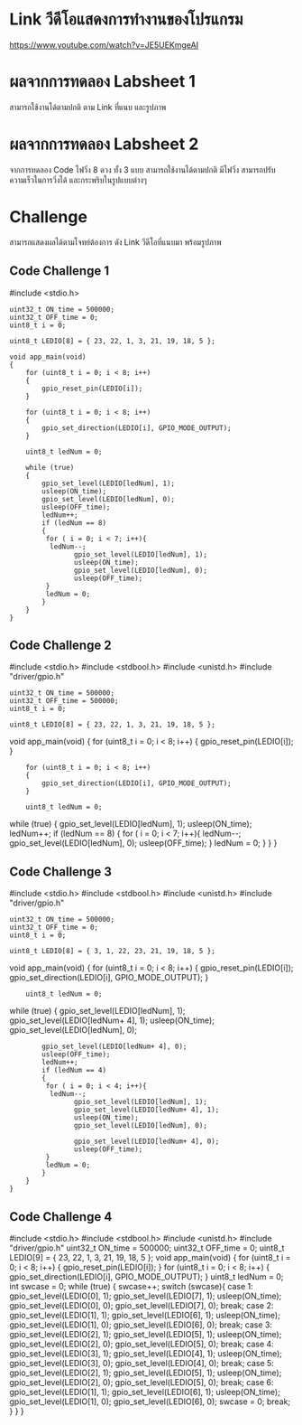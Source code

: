 # Link วีดีโอแสดงการทำงานของโปรแกรม
https://www.youtube.com/watch?v=JE5UEKmgeAI
# ผลจากการทดลอง Labsheet 1
สามารถใช้งานได้ตามปกติ ตาม Link ที่แนบ และรูปภาพ
# ผลจากการทดลอง Labsheet 2
จากการทดลอง Code ไฟวิ่ง 8 ดวง ทั้ง 3 แบบ สามารถใช้งานได้ตามปกติ
มีไฟวิ่ง สามารถปรับความเร็วในการวิ่งได้ และกระพริบในรูปแบบต่างๆ
# Challenge
สามารถแสดงผลได้ตามโจทย์ต้องการ ดัง Link วีดีโอที่แนบมา พร้อมรูปภาพ
## Code Challenge 1


#include <stdio.h>

    uint32_t ON_time = 500000;
    uint32_t OFF_time = 0;
    uint8_t i = 0;

    uint8_t LEDIO[8] = { 23, 22, 1, 3, 21, 19, 18, 5 };

    void app_main(void)
    {
        for (uint8_t i = 0; i < 8; i++)
        {
            gpio_reset_pin(LEDIO[i]);
        }

        for (uint8_t i = 0; i < 8; i++)
        {
            gpio_set_direction(LEDIO[i], GPIO_MODE_OUTPUT);
        }

        uint8_t ledNum = 0;

        while (true)
        {
            gpio_set_level(LEDIO[ledNum], 1);
            usleep(ON_time);
            gpio_set_level(LEDIO[ledNum], 0);
            usleep(OFF_time);
            ledNum++;
            if (ledNum == 8)
            {
             for ( i = 0; i < 7; i++){
              ledNum--;
                    gpio_set_level(LEDIO[ledNum], 1);
                    usleep(ON_time);
                    gpio_set_level(LEDIO[ledNum], 0);
                    usleep(OFF_time);
             }
             ledNum = 0;
            }
        }
    }

## Code Challenge 2
#include <stdio.h>
#include <stdbool.h>
#include <unistd.h>
#include "driver/gpio.h"

    uint32_t ON_time = 500000;
    uint32_t OFF_time = 500000;
    uint8_t i = 0;

    uint8_t LEDIO[8] = { 23, 22, 1, 3, 21, 19, 18, 5 };

void app_main(void)
    {
        for (uint8_t i = 0; i < 8; i++)
        {
            gpio_reset_pin(LEDIO[i]);
        }

        for (uint8_t i = 0; i < 8; i++)
        {
            gpio_set_direction(LEDIO[i], GPIO_MODE_OUTPUT);
        }

        uint8_t ledNum = 0;

while (true)
        {
            gpio_set_level(LEDIO[ledNum], 1);
            usleep(ON_time);
            ledNum++;
            if (ledNum == 8)
            {
             for ( i = 0; i < 7; i++){
              ledNum--;
                    gpio_set_level(LEDIO[ledNum], 0);
                    usleep(OFF_time);
             }
             ledNum = 0;
            }
        }
    }
## Code Challenge 3
#include <stdio.h>
#include <stdbool.h>
#include <unistd.h>
#include "driver/gpio.h"

    uint32_t ON_time = 500000;
    uint32_t OFF_time = 0;
    uint8_t i = 0;

    uint8_t LEDIO[8] = { 3, 1, 22, 23, 21, 19, 18, 5 };

void app_main(void)
    {
        for (uint8_t i = 0; i < 8; i++)
        {
            gpio_reset_pin(LEDIO[i]);
            gpio_set_direction(LEDIO[i], GPIO_MODE_OUTPUT);
        }

        uint8_t ledNum = 0;

while (true)
        {
            gpio_set_level(LEDIO[ledNum], 1);
            gpio_set_level(LEDIO[ledNum+ 4], 1);
            usleep(ON_time);
            gpio_set_level(LEDIO[ledNum], 0);

            gpio_set_level(LEDIO[ledNum+ 4], 0);
            usleep(OFF_time);
            ledNum++;
            if (ledNum == 4)
            {
             for ( i = 0; i < 4; i++){
              ledNum--;
                    gpio_set_level(LEDIO[ledNum], 1);
                    gpio_set_level(LEDIO[ledNum+ 4], 1);
                    usleep(ON_time);
                    gpio_set_level(LEDIO[ledNum], 0);

                    gpio_set_level(LEDIO[ledNum+ 4], 0);
                    usleep(OFF_time);
             }
             ledNum = 0;
            }
        }
    }
## Code Challenge 4
#include <stdio.h>
#include <stdbool.h>
#include <unistd.h>
#include "driver/gpio.h"
    uint32_t ON_time = 500000;
    uint32_t OFF_time = 0;
    uint8_t LEDIO[9] = { 23, 22, 1, 3, 21, 19, 18, 5 };
void app_main(void)
    {
        for (uint8_t i = 0; i < 8; i++)
        {
            gpio_reset_pin(LEDIO[i]);
        }
        for (uint8_t i = 0; i < 8; i++)
        {
            gpio_set_direction(LEDIO[i], GPIO_MODE_OUTPUT);
        }
        uint8_t ledNum = 0;
        int swcase = 0;
while (true)
        {
         swcase++;
         switch (swcase){
          case 1:
           gpio_set_level(LEDIO[0], 1);
           gpio_set_level(LEDIO[7], 1);
           usleep(ON_time);
           gpio_set_level(LEDIO[0], 0);
           gpio_set_level(LEDIO[7], 0);
           break;
          case 2:
           gpio_set_level(LEDIO[1], 1);
           gpio_set_level(LEDIO[6], 1);
           usleep(ON_time);
           gpio_set_level(LEDIO[1], 0);
           gpio_set_level(LEDIO[6], 0);
           break;
          case 3:
           gpio_set_level(LEDIO[2], 1);
           gpio_set_level(LEDIO[5], 1);
           usleep(ON_time);
           gpio_set_level(LEDIO[2], 0);
           gpio_set_level(LEDIO[5], 0);
           break;
          case 4:
           gpio_set_level(LEDIO[3], 1);
           gpio_set_level(LEDIO[4], 1);
           usleep(ON_time);
           gpio_set_level(LEDIO[3], 0);
           gpio_set_level(LEDIO[4], 0);
           break;
          case 5:
           gpio_set_level(LEDIO[2], 1);
           gpio_set_level(LEDIO[5], 1);
           usleep(ON_time);
           gpio_set_level(LEDIO[2], 0);
           gpio_set_level(LEDIO[5], 0);
           break;
          case 6:
           gpio_set_level(LEDIO[1], 1);
           gpio_set_level(LEDIO[6], 1);
           usleep(ON_time);
           gpio_set_level(LEDIO[1], 0);
           gpio_set_level(LEDIO[6], 0);
           swcase = 0;
           break;
         }
        }
    }